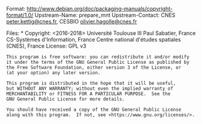 Format: http://www.debian.org/doc/packaging-manuals/copyright-format/1.0/
Upstream-Name: prepare_mnt
Upstream-Contact: CNES <peter.kettig@cnes.fr>, CESBIO <olivier.hagolle@cnes.fr>

Files: *
Copyright: <2016-2018>
	   Université Toulouse III Paul Sabatier, France
	   CS-Systèmes d'Information, France
	   Centre national d'études spatiales (CNES), France
License: GPL v3

    This program is free software: you can redistribute it and/or modify
    it under the terms of the GNU General Public License as published by
    the Free Software Foundation, either version 3 of the License, or
    (at your option) any later version.

    This program is distributed in the hope that it will be useful,
    but WITHOUT ANY WARRANTY; without even the implied warranty of
    MERCHANTABILITY or FITNESS FOR A PARTICULAR PURPOSE.  See the
    GNU General Public License for more details.

    You should have received a copy of the GNU General Public License
    along with this program.  If not, see <https://www.gnu.org/licenses/>.
